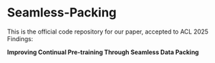 # Seamless-Packing

This is the official code repository for our paper, accepted to ACL 2025 Findings:

**Improving Continual Pre-training Through Seamless Data Packing**  

